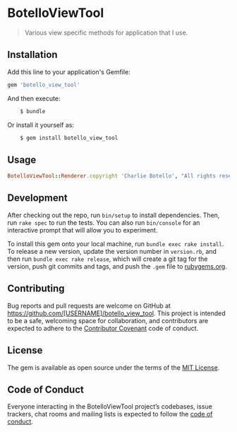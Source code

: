 # BotelloViewTool

> Various view specific methods for application that I use.

## Installation

Add this line to your application's Gemfile:

``` ruby
gem 'botello_view_tool'
```

And then execute:
``` ruby
    $ bundle
```
Or install it yourself as:
``` ruby
    $ gem install botello_view_tool
```
## Usage
``` ruby
BotelloViewTool::Renderer.copyright 'Charlie Botello', "All rights reserved"
```
## Development

After checking out the repo, run `bin/setup` to install dependencies. Then, run `rake spec` to run the tests. You can also run `bin/console` for an interactive prompt that will allow you to experiment.

To install this gem onto your local machine, run `bundle exec rake install`. To release a new version, update the version number in `version.rb`, and then run `bundle exec rake release`, which will create a git tag for the version, push git commits and tags, and push the `.gem` file to [rubygems.org](https://rubygems.org).

## Contributing

Bug reports and pull requests are welcome on GitHub at https://github.com/[USERNAME]/botello_view_tool. This project is intended to be a safe, welcoming space for collaboration, and contributors are expected to adhere to the [Contributor Covenant](http://contributor-covenant.org) code of conduct.

## License

The gem is available as open source under the terms of the [MIT License](https://opensource.org/licenses/MIT).

## Code of Conduct

Everyone interacting in the BotelloViewTool project’s codebases, issue trackers, chat rooms and mailing lists is expected to follow the [code of conduct](https://github.com/[USERNAME]/botello_view_tool/blob/master/CODE_OF_CONDUCT.md).
